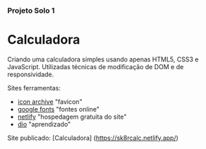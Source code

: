 ### Projeto Solo 1

# Calculadora

Criando uma calculadora simples usando apenas HTML5, CSS3 e JavaScript.
Utilizadas técnicas de modificação de DOM e de responsividade.

Sites ferramentas:
- [icon archive](https://iconarchive.com/) "favicon"
- [google fonts](fonts.google.com) "fontes online"
- [netlify](netlify.com) "hospedagem gratuita do site"
- [dio](web.dio.me) "aprendizado"

Site publicado: [Calculadora] (https://sk8rcalc.netlify.app/)
